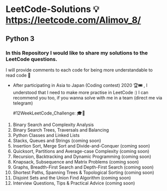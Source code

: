 # LeetCode-Solutions 💡 https://leetcode.com/Alimov_8/
## Python 3
### In this Repository I would like to share my solutions to the LeetCode questions.

I will provide comments to each code for being more understandable to read code 💬

- After participating in Asia to Japan (Coding contest) 2020 🏆🎟 , I understood that I need to make more practise in LeetCode :)
I can recommend you too, if you wanna solve with me in a team (direct me via telegram)

  #12WeekLeetCode_Challenge: :mortar_board::mega:
1. Binary Search and Complexity Analysis
2. Binary Search Trees, Traversals and Balancing
3. Python Classes and Linked Lists
4. Stacks, Queues and Strings (coming soon)
5. Insertion Sort, Merge Sort and Divide-and-Conquer (coming soon)
6. Quicksort, Partitions and Average-case Complexity (coming soon)
7. Recursion, Backtracking and Dynamic Programming (coming soon)
8. Knapsack, Subsequence and Matrix Problems (coming soon)
9. Graphs, Breadth-First Search and Depth-First Search (coming soon)
10. Shortest Paths, Spanning Trees & Topological Sorting (coming soon)
11. Disjoint Sets and the Union Find Algorithm (coming soon)
12. Interview Questions, Tips & Practical Advice (coming soon)


